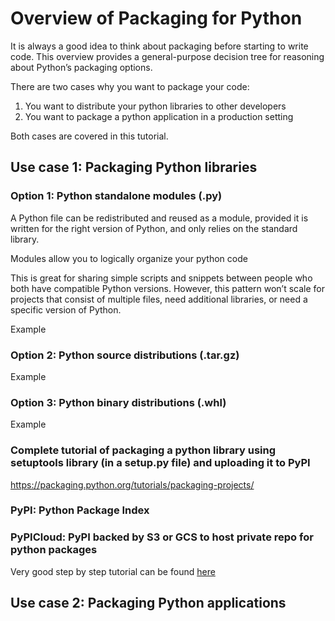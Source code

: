 # Overview of Packaging for Python

It is always a good idea to think about packaging before starting to write code. This overview provides a general-purpose decision tree for reasoning about Python’s packaging options.

There are two cases why you want to package your code:

1. You want to distribute your python libraries to other developers
2. You want to package a python application in a production setting

Both cases are covered in this tutorial.

## Use case 1: Packaging Python libraries

### Option 1: Python standalone modules (.py)

A Python file can be redistributed and reused as a module, provided it is written for the right version of Python, and only relies on the standard library.

Modules allow you to logically organize your python code

This is great for sharing simple scripts and snippets between people who both have compatible Python versions. However, this pattern won’t scale for projects that consist of multiple files, need additional libraries, or need a specific version of Python.

Example

### Option 2: Python source distributions (.tar.gz)

Example

### Option 3: Python binary distributions (.whl)

Example

### Complete tutorial of packaging a python library using setuptools library (in a setup.py file) and uploading it to PyPI

https://packaging.python.org/tutorials/packaging-projects/

### PyPI: Python Package Index

### PyPICloud: PyPI backed by S3 or GCS to host private repo for python packages

Very good step by step tutorial can be found [here](https://medium.com/@d.tresoldi5/deploying-a-pypi-server-in-minutes-with-gcp-17c6b0b92e79)

## Use case 2: Packaging Python applications



